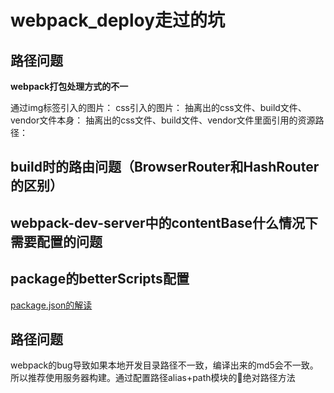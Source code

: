 # webpack_deploy走过的坑

## 路径问题

**webpack打包处理方式的不一**

通过img标签引入的图片：
css引入的图片：
抽离出的css文件、build文件、vendor文件本身：
抽离出的css文件、build文件、vendor文件里面引用的资源路径：

## build时的路由问题（BrowserRouter和HashRouter的区别）

## webpack-dev-server中的contentBase什么情况下需要配置的问题

## package的betterScripts配置

[package.json的解读](./package.json的解读.md)

## 路径问题

webpack的bug导致如果本地开发目录路径不一致，编译出来的md5会不一致。所以推荐使用服务器构建。通过配置路径alias+path模块的绝对路径方法

